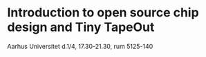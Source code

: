 # Introduction to open source chip design and Tiny TapeOut

 Aarhus Universitet d.1/4, 17.30-21.30, rum 5125-140
